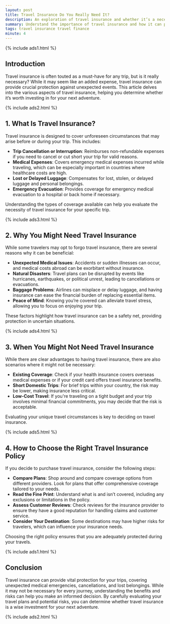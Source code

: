 ```yaml
---
layout: post
title: Travel Insurance Do You Really Need It?
description: An exploration of travel insurance and whether it’s a necessity for your trips.
summary: Understand the importance of travel insurance and how it can protect you while traveling.
tags: travel insurance travel finance
minute: 4
---
```


{% include ads1.html %}

## Introduction

Travel insurance is often touted as a must-have for any trip, but is it really necessary? While it may seem like an added expense, travel insurance can provide crucial protection against unexpected events. This article delves into the various aspects of travel insurance, helping you determine whether it’s worth investing in for your next adventure.

{% include ads2.html %}

## 1. What Is Travel Insurance?

Travel insurance is designed to cover unforeseen circumstances that may arise before or during your trip. This includes:

- **Trip Cancellation or Interruption**: Reimburses non-refundable expenses if you need to cancel or cut short your trip for valid reasons.
- **Medical Expenses**: Covers emergency medical expenses incurred while traveling, which can be especially important in countries where healthcare costs are high.
- **Lost or Delayed Luggage**: Compensates for lost, stolen, or delayed luggage and personal belongings.
- **Emergency Evacuation**: Provides coverage for emergency medical evacuation to a hospital or back home if necessary.

Understanding the types of coverage available can help you evaluate the necessity of travel insurance for your specific trip.

{% include ads3.html %}

## 2. Why You Might Need Travel Insurance

While some travelers may opt to forgo travel insurance, there are several reasons why it can be beneficial:

- **Unexpected Medical Issues**: Accidents or sudden illnesses can occur, and medical costs abroad can be exorbitant without insurance.
- **Natural Disasters**: Travel plans can be disrupted by events like hurricanes, earthquakes, or political unrest, leading to cancellations or evacuations.
- **Baggage Problems**: Airlines can misplace or delay luggage, and having insurance can ease the financial burden of replacing essential items.
- **Peace of Mind**: Knowing you’re covered can alleviate travel stress, allowing you to focus on enjoying your trip.

These factors highlight how travel insurance can be a safety net, providing protection in uncertain situations.

{% include ads4.html %}

## 3. When You Might Not Need Travel Insurance

While there are clear advantages to having travel insurance, there are also scenarios where it might not be necessary:

- **Existing Coverage**: Check if your health insurance covers overseas medical expenses or if your credit card offers travel insurance benefits.
- **Short Domestic Trips**: For brief trips within your country, the risk may be lower, making insurance less critical.
- **Low-Cost Travel**: If you're traveling on a tight budget and your trip involves minimal financial commitments, you may decide that the risk is acceptable.

Evaluating your unique travel circumstances is key to deciding on travel insurance.

{% include ads5.html %}

## 4. How to Choose the Right Travel Insurance Policy

If you decide to purchase travel insurance, consider the following steps:

- **Compare Plans**: Shop around and compare coverage options from different providers. Look for plans that offer comprehensive coverage tailored to your needs.
- **Read the Fine Print**: Understand what is and isn’t covered, including any exclusions or limitations in the policy.
- **Assess Customer Reviews**: Check reviews for the insurance provider to ensure they have a good reputation for handling claims and customer service.
- **Consider Your Destination**: Some destinations may have higher risks for travelers, which can influence your insurance needs.

Choosing the right policy ensures that you are adequately protected during your travels.

{% include ads1.html %}

## Conclusion

Travel insurance can provide vital protection for your trips, covering unexpected medical emergencies, cancellations, and lost belongings. While it may not be necessary for every journey, understanding the benefits and risks can help you make an informed decision. By carefully evaluating your travel plans and potential risks, you can determine whether travel insurance is a wise investment for your next adventure.

{% include ads2.html %}

